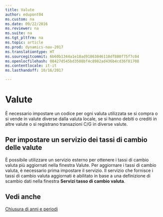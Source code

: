 ```yaml
---
title: Valute
author: edupont04
ms.custom: na
ms.date: 09/22/2016
ms.reviewer: na
ms.suite: na
ms.tgt_pltfrm: na
ms.topic: article
ms.prod: dynamics-nav-2017
ms.translationtype: HT
ms.sourcegitcommit: 6b60b1344a1e18ad91863046110df880f75f7c04
ms.openlocfilehash: 08427d545bd3508bf4c8982ad436b4cd36f81708
ms.contentlocale: it-it
ms.lasthandoff: 10/16/2017

---
```


# <a name="currencies"></a>Valute
È necessario impostare un codice per ogni valuta utilizzata se si compra o si vende in valute diverse dalla valuta locale, se si hanno debiti o crediti in altre valute o si registrano transazioni C/G in diverse valute.  

## <a name="set-up-a-currency-exchange-rate-service"></a>Per impostare un servizio dei tassi di cambio delle valute
È possibile utilizzare un servizio esterno per ottenere i tassi di cambio valuta più aggiornati nella finestra Valute. Per aggiornare i tassi di cambio valuta, è necessario prima impostare il servizio.
Il servizio che fornisce i tassi di cambio valuta aggiornati è abilitato in base a una definizione di scambio dati nella finestra **Servizi tasso di cambio valuta**.  

## <a name="see-also"></a>Vedi anche
[Chiusura di anni e periodi](year-close-years-periods.md)

